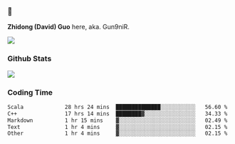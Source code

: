 ### 👋 

**Zhidong (David) Guo** here, aka. Gun9niR.

![](https://komarev.com/ghpvc/?username=Gun9niR&label=Total+Views)

### Github Stats

<img src="https://github-readme-stats.vercel.app/api?username=Gun9niR&count_private=true&show_icons=true&theme=vue-dark&hide_title=true">

### Coding Time

<!--START_SECTION:waka-->

```txt
Scala             28 hrs 24 mins  ██████████████░░░░░░░░░░░   56.60 %
C++               17 hrs 14 mins  ████████▓░░░░░░░░░░░░░░░░   34.33 %
Markdown          1 hr 15 mins    ▓░░░░░░░░░░░░░░░░░░░░░░░░   02.49 %
Text              1 hr 4 mins     ▓░░░░░░░░░░░░░░░░░░░░░░░░   02.15 %
Other             1 hr 4 mins     ▓░░░░░░░░░░░░░░░░░░░░░░░░   02.15 %
```

<!--END_SECTION:waka-->
